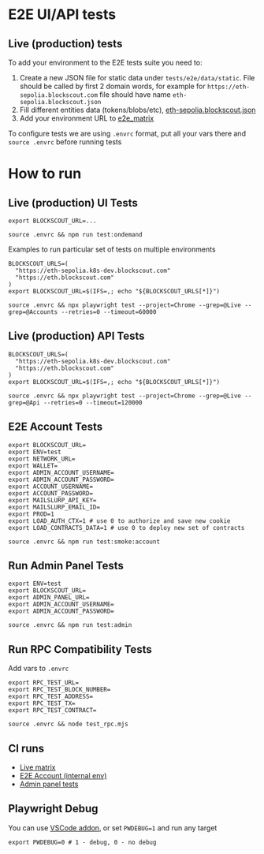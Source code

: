# E2E UI/API tests

## Live (production) tests
To add your environment to the E2E tests suite you need to:
1. Create a new JSON file for static data under `tests/e2e/data/static`.
   File should be called by first 2 domain words, for example for `https://eth-sepolia.blockscout.com` file should have name `eth-sepolia.blockscout.json`
2. Fill different entities data (tokens/blobs/etc), [eth-sepolia.blockscout.json](tests/e2e/static/eth-sepolia.blockscout.json)
3. Add your environment URL to [e2e_matrix](.github/workflows/e2e_matrix.yaml)

To configure tests we are using `.envrc` format, put all your vars there and `source .envrc` before running tests

# How to run

## Live (production) UI Tests
```
export BLOCKSCOUT_URL=...

source .envrc && npm run test:ondemand
```

Examples to run particular set of tests on multiple environments
```
BLOCKSCOUT_URLS=(
  "https://eth-sepolia.k8s-dev.blockscout.com"
  "https://eth.blockscout.com"
)
export BLOCKSCOUT_URL=$(IFS=,; echo "${BLOCKSCOUT_URLS[*]}")

source .envrc && npx playwright test --project=Chrome --grep=@Live --grep=@Accounts --retries=0 --timeout=60000
```

## Live (production) API Tests
```
BLOCKSCOUT_URLS=(
  "https://eth-sepolia.k8s-dev.blockscout.com"
  "https://eth.blockscout.com"
)
export BLOCKSCOUT_URL=$(IFS=,; echo "${BLOCKSCOUT_URLS[*]}")

source .envrc && npx playwright test --project=Chrome --grep=@Live --grep=@Api --retries=0 --timeout=120000
```

## E2E Account Tests
```
export BLOCKSCOUT_URL=
export ENV=test
export NETWORK_URL=
export WALLET=
export ADMIN_ACCOUNT_USERNAME=
export ADMIN_ACCOUNT_PASSWORD=
export ACCOUNT_USERNAME=
export ACCOUNT_PASSWORD=
export MAILSLURP_API_KEY=
export MAILSLURP_EMAIL_ID=
export PROD=1
export LOAD_AUTH_CTX=1 # use 0 to authorize and save new cookie
export LOAD_CONTRACTS_DATA=1 # use 0 to deploy new set of contracts

source .envrc && npm run test:smoke:account
```

## Run Admin Panel Tests
```
export ENV=test
export BLOCKSCOUT_URL=
export ADMIN_PANEL_URL=
export ADMIN_ACCOUNT_USERNAME=
export ADMIN_ACCOUNT_PASSWORD=

source .envrc && npm run test:admin
```

## Run RPC Compatibility Tests
Add vars to `.envrc`
```
export RPC_TEST_URL=
export RPC_TEST_BLOCK_NUMBER=
export RPC_TEST_ADDRESS=
export RPC_TEST_TX=
export RPC_TEST_CONTRACT=

source .envrc && node test_rpc.mjs
```

## CI runs
- [Live matrix](../../.github/workflows/e2e_matrix.yaml)
- [E2E Account (internal env)](../../.github/workflows/e2e_new.yaml)
- [Admin panel tests](../../.github/workflows/e2e_admin.yaml)

## Playwright Debug
You can use [VSCode addon](https://marketplace.visualstudio.com/items?itemName=ms-playwright.playwright), or set `PWDEBUG=1` and run any target
```
export PWDEBUG=0 # 1 - debug, 0 - no debug
```
